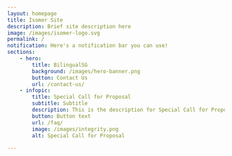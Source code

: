 ```yaml
---
layout: homepage
title: Isomer Site
description: Brief site description here
image: /images/isomer-logo.svg
permalink: /
notification: Here's a notification bar you can use!
sections:
    - hero:
        title: BilingualSG
        background: /images/hero-banner.png
        button: Contact Us
        url: /contact-us/
    - infopic:
        title: Special Call for Proposal
        subtitle: Subtitle
        description: This is the description for Special Call for Proposal
        button: Button text
        url: /faq/
        image: /images/integrity.png
        alt: Special Call for Proposal
     
---
```

